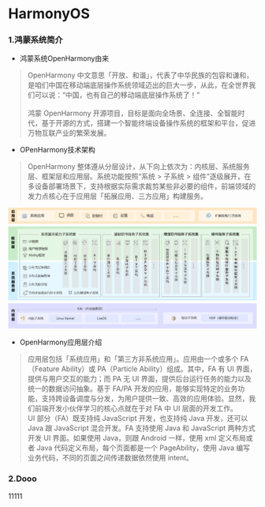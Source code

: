 # HarmonyOS

### 1.鸿蒙系统简介

+ 鸿蒙系统OpenHarmony由来

> OpenHarmony 中文意思「开放、和谐」，代表了中华民族的包容和谦和，是咱们中国在移动端底层操作系统领域迈出的巨大一步，从此，在全世界我们可以说：“中国，也有自己的移动端底层操作系统了！”<br/><br/>鸿蒙 OpenHarmony 开源项目，目标是面向全场景、全连接、全智能时代，基于开源的方式，搭建一个智能终端设备操作系统的框架和平台，促进万物互联产业的繁荣发展。

+ OPenHarmony技术架构

> OpenHarmony 整体遵从分层设计，从下向上依次为：内核层、系统服务层、框架层和应用层。系统功能按照“系统 > 子系统 > 组件”逐级展开，在多设备部署场景下，支持根据实际需求裁剪某些非必要的组件，前端领域的发力点核心在于应用层「拓展应用、三方应用」构建服务。

![](https://github.com/tianshaojun/HarmonyOS/blob/main/md_img/1.png)

+ OpenHarmony应用层介绍

> 应用层包括「系统应用」和「第三方非系统应用」。应用由一个或多个 FA（Feature Ability）或 PA（Particle Ability）组成。其中，FA 有 UI 界面，提供与用户交互的能力；而 PA 无 UI 界面，提供后台运行任务的能力以及统一的数据访问抽象。基于 FA/PA 开发的应用，能够实现特定的业务功能，支持跨设备调度与分发，为用户提供一致、高效的应用体验。显然，我们前端开发小伙伴学习的核心点就在于对 FA 中 UI 层面的开发工作。<br/> UI 部分（FA）既支持纯 JavaScript 开发，也支持纯 Java 开发，还可以 Java 跟 JavaScript 混合开发。FA 支持使用 Java 和 JavaScript 两种方式开发 UI 界面。如果使用 Java，则跟 Android 一样，使用 xml 定义布局或者 Java 代码定义布局，每个页面都是一个 PageAbility，使用 Java 编写业务代码，不同的页面之间传递数据依然使用 intent。

### 2.Dooo

11111
